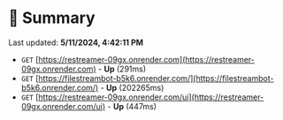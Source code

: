 # 📖 Summary
Last updated: **5/11/2024, 4:42:11 PM**

- `GET` [https://restreamer-09gx.onrender.com](https://restreamer-09gx.onrender.com) - **Up** (291ms)
- `GET` [https://filestreambot-b5k6.onrender.com/](https://filestreambot-b5k6.onrender.com/) - **Up** (202265ms)
- `GET` [https://restreamer-09gx.onrender.com/ui](https://restreamer-09gx.onrender.com/ui) - **Up** (447ms)
